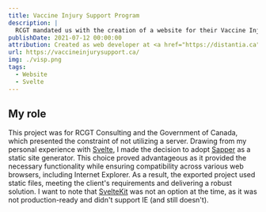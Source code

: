 ```yaml
---
title: Vaccine Injury Support Program
description: |
  RCGT mandated us with the creation of a website for their Vaccine Injury Support Program.
publishDate: 2021-07-12 00:00:00
attribution: Created as web developer at <a href="https://distantia.ca">Distantia</a>
url: https://vaccineinjurysupport.ca/
img: ./visp.png
tags:
  - Website
  - Svelte
---
```


## My role

This project was for RCGT Consulting and the Government of Canada, which presented the constraint of not utilizing a server. Drawing from my personal experience with [Svelte](https://svelte.dev), I made the decision to adopt [Sapper](https://sapper.svelte.dev) as a static site generator. This choice proved advantageous as it provided the necessary functionality while ensuring compatibility across various web browsers, including Internet Explorer. As a result, the exported project used static files, meeting the client's requirements and delivering a robust solution. I want to note that [SvelteKit](https://kit.svelte.dev) was not an option at the time, as it was not production-ready and didn't support IE (and still doesn't).
